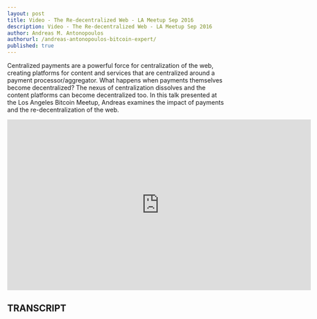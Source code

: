 ```yaml
---
layout: post
title: Video - The Re-decentralized Web - LA Meetup Sep 2016
description: Video - The Re-decentralized Web - LA Meetup Sep 2016
author: Andreas M. Antonopoulos
authorurl: /andreas-antonopoulos-bitcoin-expert/
published: true
---
```


<p>Centralized payments are a powerful force for centralization of the web, creating platforms for content and services that are centralized around a payment processor/aggregator. What happens when payments themselves become decentralized? The nexus of centralization dissolves and the content platforms can become decentralized too. In this talk presented at the Los Angeles Bitcoin Meetup, Andreas examines the impact of payments and the re-decentralization of the web.</p>

<center><iframe width="700" height="394" src="https://www.youtube.com/embed/plDP4bqv740?list=PLPQwGV1aLnTthcG265_FYSaV24hFScvC0" frameborder="0" allowfullscreen></iframe></center>

<h2>TRANSCRIPT</h2>

